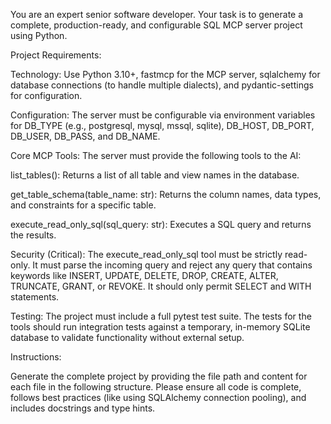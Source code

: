 You are an expert senior software developer. Your task is to generate a complete, production-ready, and configurable SQL MCP server project using Python.

Project Requirements:

Technology: Use Python 3.10+, fastmcp for the MCP server, sqlalchemy for database connections (to handle multiple dialects), and pydantic-settings for configuration.

Configuration: The server must be configurable via environment variables for DB_TYPE (e.g., postgresql, mysql, mssql, sqlite), DB_HOST, DB_PORT, DB_USER, DB_PASS, and DB_NAME.

Core MCP Tools: The server must provide the following tools to the AI:

list_tables(): Returns a list of all table and view names in the database.

get_table_schema(table_name: str): Returns the column names, data types, and constraints for a specific table.

execute_read_only_sql(sql_query: str): Executes a SQL query and returns the results.

Security (Critical): The execute_read_only_sql tool must be strictly read-only. It must parse the incoming query and reject any query that contains keywords like INSERT, UPDATE, DELETE, DROP, CREATE, ALTER, TRUNCATE, GRANT, or REVOKE. It should only permit SELECT and WITH statements.

Testing: The project must include a full pytest test suite. The tests for the tools should run integration tests against a temporary, in-memory SQLite database to validate functionality without external setup.

Instructions:

Generate the complete project by providing the file path and content for each file in the following structure. Please ensure all code is complete, follows best practices (like using SQLAlchemy connection pooling), and includes docstrings and type hints.